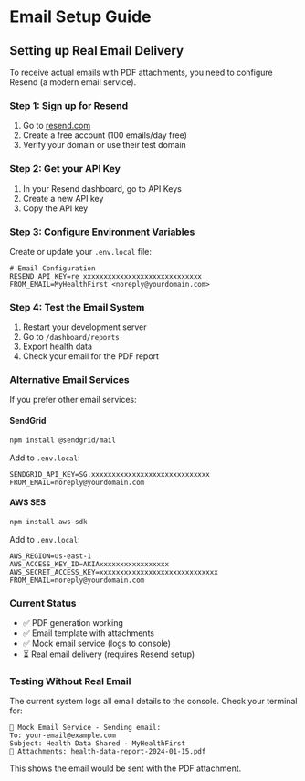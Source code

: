 # Email Setup Guide

## Setting up Real Email Delivery

To receive actual emails with PDF attachments, you need to configure Resend (a modern email service).

### Step 1: Sign up for Resend

1. Go to [resend.com](https://resend.com)
2. Create a free account (100 emails/day free)
3. Verify your domain or use their test domain

### Step 2: Get your API Key

1. In your Resend dashboard, go to API Keys
2. Create a new API key
3. Copy the API key

### Step 3: Configure Environment Variables

Create or update your `.env.local` file:

```env
# Email Configuration
RESEND_API_KEY=re_xxxxxxxxxxxxxxxxxxxxxxxxxxxxx
FROM_EMAIL=MyHealthFirst <noreply@yourdomain.com>
```

### Step 4: Test the Email System

1. Restart your development server
2. Go to `/dashboard/reports`
3. Export health data
4. Check your email for the PDF report

### Alternative Email Services

If you prefer other email services:

#### SendGrid
```bash
npm install @sendgrid/mail
```
Add to `.env.local`:
```env
SENDGRID_API_KEY=SG.xxxxxxxxxxxxxxxxxxxxxxxxxxxxx
FROM_EMAIL=noreply@yourdomain.com
```

#### AWS SES
```bash
npm install aws-sdk
```
Add to `.env.local`:
```env
AWS_REGION=us-east-1
AWS_ACCESS_KEY_ID=AKIAxxxxxxxxxxxxxxxxx
AWS_SECRET_ACCESS_KEY=xxxxxxxxxxxxxxxxxxxxxxxxxxxxx
FROM_EMAIL=noreply@yourdomain.com
```

### Current Status

- ✅ PDF generation working
- ✅ Email template with attachments
- ✅ Mock email service (logs to console)
- ⏳ Real email delivery (requires Resend setup)

### Testing Without Real Email

The current system logs all email details to the console. Check your terminal for:

```
📧 Mock Email Service - Sending email:
To: your-email@example.com
Subject: Health Data Shared - MyHealthFirst
📎 Attachments: health-data-report-2024-01-15.pdf
```

This shows the email would be sent with the PDF attachment. 
